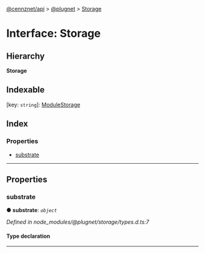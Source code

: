 [@cennznet/api](../README.md) > [@plugnet](../modules/_plugnet.md) > [Storage](../interfaces/_plugnet.storage.md)

# Interface: Storage

## Hierarchy

**Storage**

## Indexable

\[key: `string`\]:&nbsp;[ModuleStorage](_plugnet.modulestorage.md)
## Index

### Properties

* [substrate](_plugnet.storage.md#substrate)

---

## Properties

<a id="substrate"></a>

###  substrate

**● substrate**: *`object`*

*Defined in node_modules/@plugnet/storage/types.d.ts:7*

#### Type declaration

[key: `string`]: [StorageFunction](_plugnet.storagefunction.md)

___

